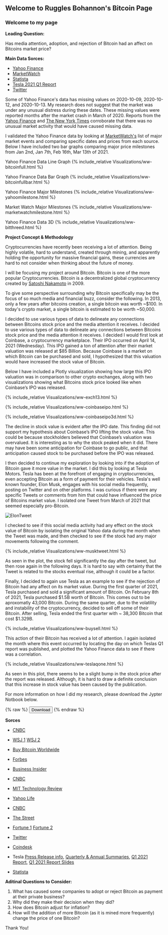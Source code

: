 ## Welcome to Ruggles Bohannon's Bitcoin Page

### Welcome to my page

**Leading Question:**

Has media attention, adoption, and rejection of Bitcoin had an affect on Bitcoins market price?
 
**Main Data Sorces:**

- [Yahoo Finance](https://finance.yahoo.com/quote/BTC-USD/history/?guce_referrer=aHR0cHM6Ly93d3cuZ29vZ2xlLmNvbS8&guce_referrer_sig=AQAAAE1iTQEM3gqle4ifIZ0FxmNSrO2jLU8jHDLYEnM4DGZk4dCEd-VhKRedEtXl6B3t2wj_eoseVG3MVLDWtXR5JAlz3aI6aQAheKcsaQTuFuWYKJvZPD2RdG3mC41_VtyVCE2slSvx_iqysSqDrh8KBvPb6GpvOmdGVTfFMCBkWE0E&guccounter=2)
- [MarketWatch](https://www.marketwatch.com/story/bitcoin-price-hits-new-record-clears-60-000-milestone-11615648314)
- [Statista](https://www.statista.com/statistics/864738/leading-cryptocurrency-exchanges-traders/)
- [Tesla 2021 Q1 Report](https://www.sec.gov/Archives/edgar/data/1318605/000095017021000046/tsla-20210331.htm)
- [Twitter](https://twitter.com/elonmusk)

Some of Yahoo Finance's data has missing values on 2020-10-09, 2020-10-12, and 2020-10-13. 
My research does not suggest that the market was under any unusual distress during these dates. These missing values were reported months after the market crash in March of 2020. Reports from the [Yahoo Finance](https://finance.yahoo.com/news/stock-market-news-oct-9-134301485.html) and [The New York Times](https://www.nytimes.com/issue/todaysheadlines/2020/10/09/todays-headlines) corroborate that there was no unusual market activity that would have caused missing data.

I validated the Yahoo Finance data by looking at [MarketWatch's](https://www.marketwatch.com/story/bitcoin-price-hits-new-record-clears-60-000-milestone-11615648314) list of major market events and comparing specific dates and prices from each source. Below I have included two bar graphs comparing major price milestones from Jan 2nd, Jan 7th, Feb 16th, Mar 13th of 2021.

Yahoo Finance Data Line Graph
{% include_relative Visualizations/ww-bitcoinfull.html %}

Yahoo Finance Data Bar Graph
{% include_relative Visualizations/ww-bitcoinfullbar.html %}

Yahoo Finance Major Milestones
{% include_relative Visualizations/ww-yahoomilestone.html %}

Market Watch Major Milestones
{% include_relative Visualizations/ww-marketwatchmilestone.html %}

Yahoo Finance Data 3D
{% include_relative Visualizations/ww-bitthreed.html %}


**Project Concept & Methodology**

Cryptocurrencies have recently been receiving a lot of attention. Being highly volatile, hard to understand, created through mining, and apparently holding the opportunity for massive financial gains, these currencies are hard to not consider when thinking about the future of money. 

I will be focusing my project around Bitcoin. Bitcoin is one of the more popular Cryptocurrencies. Bitcoin is a decentralized global cryptocurrency created by [Satoshi Nakamoto](https://en.wikipedia.org/wiki/Satoshi_Nakamoto#:~:text=Satoshi%20Nakamoto%20is%20the%20name,devised%20the%20first%20blockchain%20database) in 2009.

To give some perspective surrounding why Bitcoin specifically may be the focus of so much media and financial buzz, consider the following. In 2013, only a few years after bitcoins creation, a single bitcoin was worth ~$100. In today's crypto market, a single bitcoin is estimated to be worth ~50,000. 

I decided to use various types of data to delineate any connections between Bitcoins stock price and the media attention it receives. I decided to use various types of data to delineate any connections between Bitcoins stock price and the media attention it receives. I decided I would first look at Coinbase, a cryptocurrency marketplace. Their IPO occurred on April 14, 2021 (Wednesday). This IPO gained a ton of attention after their market valuation was released at $85 Billion. Because Coinbase is a market on which Bitcoin can be purchased and sold, I hypothesized that this valuation would have increased the stock value of Bitcoin. 

Below I have included a Plotly visualization showing how large this IPO valuation was in comparison to other crypto exchanges, along with two visualizations showing what Bitcoins stock price looked like when Coinbase’s IPO was released. 


{% include_relative Visualizations/ww-exch13.html %}


{% include_relative Visualizations/ww-coinbaseipo.html %}


{% include_relative Visualizations/ww-coinbaseipo3d.html %}


The decline in stock value is evident after the IPO date. This finding did not support my hypothesis about Coinbase’s IPO lifting the stock value. This could be because stockholders believed that Coinbase’s valuation was overvalued. It is interesting as to why the stock peaked when it did. There may have been some anticipation for Coinbase to go public, and that anticipation caused stock to be purchased before the IPO was released.

I then decided to continue my exploration by looking into if the adoption of Bitcoin gave it more value in the market. I did this by looking at Tesla Motors. Tesla has been at the forefront of engaging in cryptocurrencies, even accepting Bitcoin as a form of payment for their vehicles. Tesla's well known founder, Elon Musk, engages with his social media frequently, posting on Twitter and on other platforms. I was curious if there were any specific Tweets or comments from him that could have influenced the price of Bitcoins market value. I isolated one Tweet from March of 2021 that seemed especially pro-Bitcoin.


![ElonTweet](https://user-images.githubusercontent.com/82183767/117762764-983e2e00-b1de-11eb-8b30-4b1c19ce932d.png)


I checked to see if this social media activity had any effect on the stock value of Bitcoin by isolating the original Yahoo data during the month when the Tweet was made, and then checked to see if the stock had any major movements following the comment. 

{% include_relative Visualizations/ww-musktweet.html %}

As seen in the plot, the stock fell significantly the day after the tweet, but then rose again in the following days. It is hard to say with certainty that the Tweet is related to the stocks eventual rise, although it could be a factor. 

Finally, I decided to again use Tesla as an example to see if the rejection of Bitcoin had any affect on its market value. During the first quarter of 2021, Tesla purchased and sold a significant amount of Bitcoin. On February 8th of 2021, Tesla purchased $1.5B worth of Bitcoin. This comes out to be aproxomatly 43,000 Bitcoin. During the same quarter, due to the volatility and instability of the cryptocurrency, decided to sell off some of their Bitcoin. After selling, Tesla ended the first quarter with ~ 38,300 Bitcoin that cost $1.329B. 

{% include_relative Visualizations/ww-buysell.html %}

This action of their Bitcoin has received a lot of attention. I again isolated the month where this event occurred by locating the day on which Teslas Q1 report was published, and plotted the Yahoo Finance data to see if there was a correlation.

{% include_relative Visualizations/ww-teslaqone.html %}

As seen in this plot, there seems to be a slight bump in the stock price after the report was released. Although, it is hard to draw a definite conclusion that this increase in stock value has been caused by the publication. 

For more information on how I did my research, please download the Jypter Notbook below.

{% raw %}
<button onclick="window.open('/jypnotebook/BitcoinNotebook(1).ipynb')">Download</button>
{% endraw %}


**Sorces**

- [CNBC](https://www.cnbc.com/2021/04/15/coinbase-coin-climbs-11percent-in-premarket-after-nasdaq-debut.html#:~:text=Coinbase%20employees%20spray%20champagne%20during,Wednesday%2C%20April%2014%2C%202021.&text=Bloomberg%20%7C%20Getty%20Images-,Coinbase%20shares%20whipsawed%20Thursday%2C%20a%20day%20after%20the%20cryptocurrency%20exchange,in%20a%20blockbuster%20direct%20listing)

- [WSJ 1](https://www.wsj.com/articles/coinbase-stock-price-valuation-and-everything-else-you-need-to-know-11618413312) [WSJ 2](https://www.wsj.com/articles/coinbase-shares-surge-in-trading-debut-11618421619?mod=article_inline)

- [Buy Bitcoin Worldwide](https://www.buybitcoinworldwide.com/who-accepts-bitcoin/)

- [Forbes](https://www.forbes.com/sites/clareoconnor/2014/02/17/how-to-use-bitcoin-to-shop-at-amazon-home-depot-cvs-and-more/?sh=56495c5d2de2)

- [Business Insider](https://www.businessinsider.com/more-companies-accepting-bitcoin-cryptocurrency-paypal-starbucks-2021-4)

- [CNBC](https://www.cnbc.com/2021/03/24/elon-musk-says-people-can-now-buy-a-tesla-with-bitcoin.html)

- [MIT Technology Review](https://www.technologyreview.com/2019/05/14/135388/you-can-now-pay-with-cryptocurrency-at-whole-foods/)

- [Yahoo Life](https://www.cnbc.com/2021/02/08/tesla-buys-1point5-billion-in-bitcoin.html)

- [CNBC](https://www.cnbc.com/2021/02/08/tesla-buys-1point5-billion-in-bitcoin.html)

- [The Street](https://www.thestreet.com/crypto/bitcoin/why-did-tesla-sell-some-of-its-bitcoin)

- [Fortune 1](https://fortune.com/2021/04/27/tesla-tsla-bitcoin-btc-bet-how-much-has-it-made-elon-musk-profits/#:~:text=Ever%20since%20Tesla%20announced%20its,made%20on%20its%20big%20wager) [Fortune 2](https://fortune.com/2021/04/27/tesla-tsla-bitcoin-btc-bet-how-much-has-it-made-elon-musk-profits/#:~:text=Result%3A%20Tesla%20still%20holds%20around%2038%2C300%20Bitcoin%20that%20cost%20%241.329%20billion)

- [Twitter](https://twitter.com/elonmusk)

- [Coindesk](https://www.coindesk.com/tesla-sold-bitcoin-in-q1-for-proceeds-of-272m)

- Tesla [Press Release info](https://ir.tesla.com/press-release/tesla-announces-date-first-quarter-2021-financial-results-and-webcast#:~:text=PALO%20ALTO%2C%20Calif.%2C%20April,Monday%2C%20April%2026%2C%202021), [Quarterly & Annual Summaries](https://ir.tesla.com/), [Q1 2021 Report](https://www.sec.gov/Archives/edgar/data/1318605/000095017021000046/tsla-20210331.htm), [Q1 2021 Report Slides](https://tesla-cdn.thron.com/static/R3GJMT_TSLA_Q1_2021_Update_5KJWZA.pdf?xseo=&response-content-disposition=inline%3Bfilename%3D%22TSLA-Q1-2021-Update.pdf%22)

- [Statista](https://www.statista.com/statistics/864738/leading-cryptocurrency-exchanges-traders/)

**Aditinal Questions to Consider:**

1. What has caused some companies to adopt or reject Bitcoin as payment at their private business? 
2. Why did they make their decision when they did? 
3. How does Bitcoin adjust for inflation?
4. How will the addition of more Bitcoin (as it is mined more frequently) change the price of one Bitcoin?


Thank You!